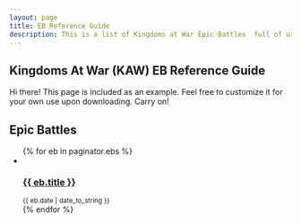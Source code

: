 ```yaml
---
layout: page
title: EB Reference Guide
description: This is a list of Kingdoms at War Epic Battles  full of usefule tips and instructions on how to beat them.
---
```


## Kingdoms At War (KAW) EB Reference Guide

<p class="message">
    Hi there! This page is included as an example. Feel free to customize it for your own use upon downloading. Carry on!
</p>
<div class="related">
    <h2>Epic Battles</h2>
    <ul class="related-posts">
        {% for eb in paginator.ebs %}
        <li>
        <div><img src="" /></div>
            <h3>
                <a href="{{ eb.url }}">
                  {{ eb.title }}
                  </a>
            </h3> <small>{{ eb.date | date_to_string }}</small>
        </li>
        {% endfor %}
    </ul>
</div>



